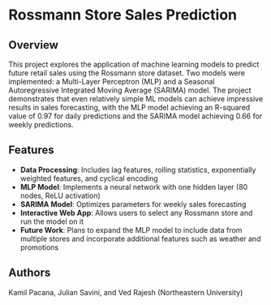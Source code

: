 # Rossmann Store Sales Prediction

## Overview
This project explores the application of machine learning models to predict future retail sales using the Rossmann store dataset. Two models were implemented: a Multi-Layer Perceptron (MLP) and a Seasonal Autoregressive Integrated Moving Average (SARIMA) model. The project demonstrates that even relatively simple ML models can achieve impressive results in sales forecasting, with the MLP model achieving an R-squared value of 0.97 for daily predictions and the SARIMA model achieving 0.66 for weekly predictions.

## Features
- **Data Processing**: Includes lag features, rolling statistics, exponentially weighted features, and cyclical encoding
- **MLP Model**: Implements a neural network with one hidden layer (80 nodes, ReLU activation)
- **SARIMA Model**: Optimizes parameters for weekly sales forecasting
- **Interactive Web App**: Allows users to select any Rossmann store and run the model on it
- **Future Work**: Plans to expand the MLP model to include data from multiple stores and incorporate additional features such as weather and promotions

## Authors
Kamil Pacana, Julian Savini, and Ved Rajesh (Northeastern University)
